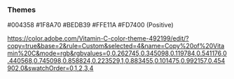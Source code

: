 ### Themes


#004358
#1F8A70
#BEDB39
#FFE11A
#FD7400  (Positive)

https://color.adobe.com/Vitamin-C-color-theme-492199/edit/?copy=true&base=2&rule=Custom&selected=4&name=Copy%20of%20Vitamin%20C&mode=rgb&rgbvalues=0,0.262745,0.345098,0.119784,0.541176,0.440568,0.745098,0.858824,0.223529,1,0.883455,0.101475,0.992157,0.454902,0&swatchOrder=0,1,2,3,4

